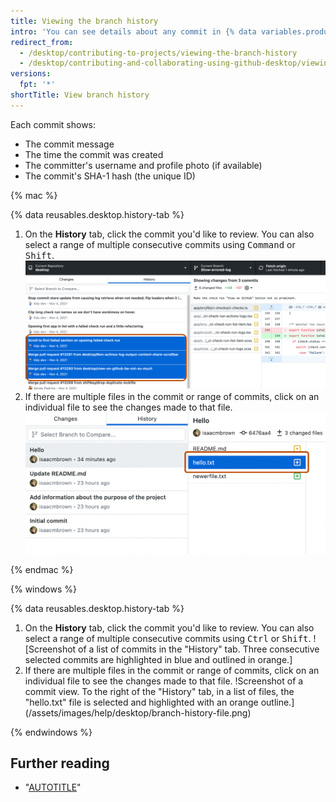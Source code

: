 ```yaml
---
title: Viewing the branch history
intro: 'You can see details about any commit in {% data variables.product.prodname_desktop %}, including a diff of the changes the commit introduced.'
redirect_from:
  - /desktop/contributing-to-projects/viewing-the-branch-history
  - /desktop/contributing-and-collaborating-using-github-desktop/viewing-the-branch-history
versions:
  fpt: '*'
shortTitle: View branch history
---
```

Each commit shows:

 - The commit message
 - The time the commit was created
 - The committer's username and profile photo (if available)
 - The commit's SHA-1 hash (the unique ID)

{% mac %}

{% data reusables.desktop.history-tab %}

1. On the **History** tab, click the commit you'd like to review.  You can also select a range of multiple consecutive commits using <kbd>Command</kbd> or <kbd>Shift</kbd>.
![Screenshot of a list of commits in the "History" tab. Three consecutive selected commits are highlighted in blue and outlined in orange.](/assets/images/help/desktop/branch-history-commit.png)
1. If there are multiple files in the commit or range of commits, click on an individual file to see the changes made to that file.
   ![Screenshot of a commit view. To the right of the "History" tab, in a list of files, the "hello.txt" file is selected and highlighted with an orange outline.](/assets/images/help/desktop/branch-history-file.png)


{% endmac %}

{% windows %}

{% data reusables.desktop.history-tab %}

1. On the **History** tab, click the commit you'd like to review. You can also select a range of multiple consecutive commits using <kbd>Ctrl</kbd> or <kbd>Shift</kbd>.
![Screenshot of a list of commits in the "History" tab. Three consecutive selected commits are highlighted in blue and outlined in orange.]
1. If there are multiple files in the commit or range of commits, click on an individual file to see the changes made to that file.
!Screenshot of a commit view. To the right of the "History" tab, in a list of files, the "hello.txt" file is selected and highlighted with an orange outline.](/assets/images/help/desktop/branch-history-file.png)

{% endwindows %}

## Further reading

- "[AUTOTITLE](/desktop/contributing-and-collaborating-using-github-desktop/keeping-your-local-repository-in-sync-with-github/syncing-your-branch)"

